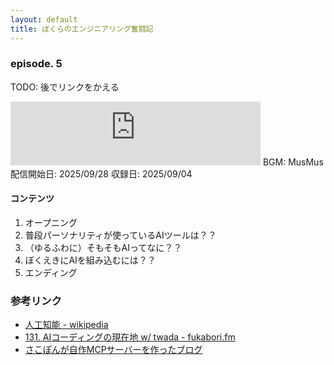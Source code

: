 ```yaml
---
layout: default
title: ぼくらのエンジニアリング奮闘記
---
```


### episode. 5
TODO: 後でリンクをかえる
<iframe src="https://creators.spotify.com/pod/show/572ili2aiig/embed/episodes/episode-4---A-e339ri2/a-abv99o4" height="102px" width="400px" frameborder="0" scrolling="no"></iframe>
BGM: MusMus  
配信開始日: 2025/09/28  
収録日: 2025/09/04

#### コンテンツ
1. オープニング
2. 普段パーソナリティが使っているAIツールは？？
3. （ゆるふわに）そもそもAIってなに？？
4. ぼくえきにAIを組み込むには？？
5. エンディング

### 参考リンク
- [人工知能 - wikipedia](https://ja.wikipedia.org/wiki/%E4%BA%BA%E5%B7%A5%E7%9F%A5%E8%83%BD)
- [131. AIコーディングの現在地 w/ twada - fukabori.fm](https://fukabori.fm/episode/131)
- [さこぽんが自作MCPサーバーを作ったブログ](httぶs://zenn.dev/go_furu93/articles/gcal-color-time-tracker-mcp)
